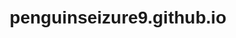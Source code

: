# penguinseizure9.github.io
<html lang="en">

<head>
    <meta charset="UTF-8">
    <meta name="viewport" content="width=device-width, initial-scale=1.0">
    <title>Countdown to May 28, 2024</title>
    <style>
        body {
            font-family: 'Arial', sans-serif;
            text-align: center;
            margin: 50px;
        }

        #countdown {
            font-size: 2em;
            font-weight: bold;
            color: #333;
        }
    </style>
</head>

<body>
    <h1>Countdown to May 28, 2024</h1>
    <div id="countdown"></div>

    <script>
        // Set the date we're counting down to
        var countDownDate = new Date("May 28, 2024 00:00:00").getTime();

        // Update the countdown every 1 second
        var x = setInterval(function () {

            // Get the current date and time
            var now = new Date().getTime();

            // Calculate the remaining time
            var distance = countDownDate - now;

            // Calculate days, hours, minutes, and seconds
            var days = Math.floor(distance / (1000 * 60 * 60 * 24));
            var hours = Math.floor((distance % (1000 * 60 * 60 * 24)) / (1000 * 60 * 60));
            var minutes = Math.floor((distance % (1000 * 60 * 60)) / (1000 * 60));
            var seconds = Math.floor((distance % (1000 * 60)) / 1000);

            // Display the countdown
            document.getElementById("countdown").innerHTML = days + "d " + hours + "h "
                + minutes + "m " + seconds + "s ";

            // If the countdown is over, display a message
            if (distance < 0) {
                clearInterval(x);
                document.getElementById("countdown").innerHTML = "EXPIRED";
            }
        }, 1000);
    </script>
</body>

</html>
